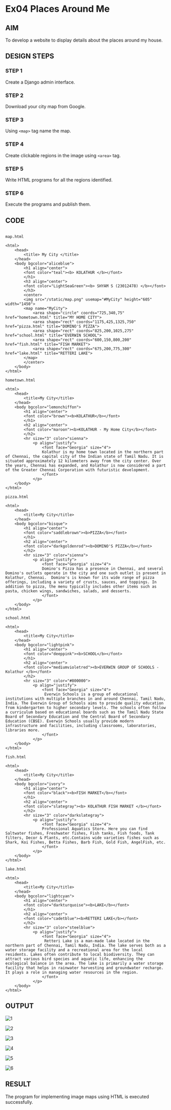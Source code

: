 # Ex04 Places Around Me
## AIM
To develop a website to display details about the places around my house.

## DESIGN STEPS

### STEP 1
Create a Django admin interface.

### STEP 2
Download your city map from Google.

### STEP 3
Using ```<map>``` tag name the map.

### STEP 4
Create clickable regions in the image using ```<area>``` tag.

### STEP 5
Write HTML programs for all the regions identified.

### STEP 6
Execute the programs and publish them.

## CODE
```

map.html

<html>
	<head>
		<title> My City </title>
	</head>
	<body bgcolor="aliceblue">
		<h1 align="center">
		<font color="teal"><b> KOLATHUR </b></font>
		</h1>
		<h3 align="center">
		<font color="LightSeaGreen"><b> SHYAM S (23012478) </b></font>
		</h3>
		<center>
		<img src="/static/map.png" usemap="#MyCity" height="605" width="1450">
		<map name="MyCity">
			<area shape="circle" coords="725,340,75" href="hometown.html" title="MY HOME CITY">
            <area shape="rect" coords="1175,425,1325,750" href="pizza.html" title="DOMINO'S PIZZA">
            <area shape="rect" coords="825,200,1025,275" href="school.html" title="EVERWIN SCHOOL">
            <area shape="rect" coords="600,150,800,200" href="fish.html" title="FISH MARKET">
            <area shape="rect" coords="675,200,775,300" href="lake.html" title="RETTERI LAKE">
		</map>
		</center>
	</body>
</html>

hometown.html

<html>
	<head>
		<title>My City</title>
	</head>
	<body bgcolor="lemonchiffon">
		<h1 align="center">
		<font color="brown"><b>KOLATHUR</b></font>
		</h1>
		<h2 align="center">
		<font color="maroon"><b>KOLATHUR - My Home City</b></font>
		</h2>
		<hr size="3" color="sienna">
			<p align="justify">
				<font face="Georgia" size="4">
				Kolathur is my home town located in the northern part of Chennai, the capital city of the Indian state of Tamil Nadu. It is situated approximately 12 kilometers away from the city center. Over the years, Chennai has expanded, and Kolathur is now considered a part of the Greater Chennai Corporation with futuristic development.
				</font>
			</p>
	</body>
</html>

pizza.html

<html>
	<head>
		<title>My City</title>
	</head>
	<body bgcolor="bisque">
		<h1 align="center">
		<font color="saddlebrown"><b>PIZZA</b></font>
		</h1>
		<h2 align="center">
		<font color="darkgoldenrod"><b>DOMINO'S PIZZA</b></font>
		</h2>
		<hr size="3" color="sienna">
			<p align="justify">
				<font face="Georgia" size="4">
				Domino's Pizza has a presence in Chennai, and several Domino's outlets operate in the city and one such outlet is present in Kolathur, Chennai.  Domino's is known for its wide range of pizza offerings, including a variety of crusts, sauces, and toppings. In addition to pizza, the menu typically includes other items such as pasta, chicken wings, sandwiches, salads, and desserts.
				</font>
			</p>
	</body>
</html>

school.html

<html>
	<head>
		<title>My City</title>
	</head>
	<body bgcolor="lightpink">
		<h1 align="center">
		<font color="deeppink"><b>SCHOOL</b></font>
		</h1>
		<h2 align="center">
		<font color="mediumvioletred"><b>EVERWIN GROUP OF SCHOOLS - Kolathur </b></font>
		</h2>
		<hr size="3" color="#800000">
			<p align="justify">
				<font face="Georgia" size="4">
				 Everwin Schools is a group of educational institutions with multiple branches in and around Chennai, Tamil Nadu, India. The Everwin Group of Schools aims to provide quality education from kindergarten to higher secondary levels. The schools often follow a curriculum based on educational boards such as the Tamil Nadu State Board of Secondary Education and the Central Board of Secondary Education (CBSE). Everwin Schools usually provide modern infrastructure and facilities, including classrooms, laboratories, libraries more.
				</font>
			</p>
	</body>
</html>

fish.html

<html>
	<head>
		<title>My City</title>
	</head>
	<body bgcolor="ivory">
		<h1 align="center">
		<font color="black"><b>FISH MARKET</b></font>
		</h1>
		<h2 align="center">
		<font color="slategray"><b> KOLATHUR FISH MARKET </b></font>
		</h2>
		<hr size="3" color="darkslategray">
			<p align="justify">
				<font face="Georgia" size="4">
				Professional Aquatics Store. Here you can find Saltwater fishes, Freshwater fishes, Fish tanks, Fish foods, Tank filters, Decor & Plants, etc.Contains wide varieties fishes such as Shark, Koi Fishes, Betta Fishes, Barb Fish, Gold Fish, AngelFish, etc.
				</font>
			</p>
	</body>
</html>

lake.html

<html>
	<head>
		<title>My City</title>
	</head>
	<body bgcolor="lightcyan">
		<h1 align="center">
		<font color="darkturquoise"><b>LAKE</b></font>
		</h1>
		<h2 align="center">
		<font color="cadetblue"><b>RETTERI LAKE</b></font>
		</h2>
		<hr size="3" color="steelblue">
			<p align="justify">
				<font face="Georgia" size="4">
				 Retteri Lake is a man-made lake located in the northern part of Chennai, Tamil Nadu, India. The lake serves both as a water storage facility and a recreational area for the local residents. Lakes often contribute to local biodiversity. They can attract various bird species and aquatic life, enhancing the ecological balance in the area. The lake is primarily a water storage facility that helps in rainwater harvesting and groundwater recharge. It plays a role in managing water resources in the region.
				</font>
			</p>
	</body>
</html>
```

## OUTPUT

![1](https://github.com/SridharShyam/NearMe/assets/144871368/59260efe-bc77-4d4c-ad67-2473e39ee376)

![2](https://github.com/SridharShyam/NearMe/assets/144871368/5de7b8b4-8f83-47b2-9c09-17178be2774d)

![3](https://github.com/SridharShyam/NearMe/assets/144871368/5739f56e-e13a-4999-ad8a-1f03502f11b0)

![4](https://github.com/SridharShyam/NearMe/assets/144871368/695daa63-6bda-493e-908c-ccff809b1646)

![5](https://github.com/SridharShyam/NearMe/assets/144871368/7ff14730-e9bf-4567-ba11-20959c617b53)

![6](https://github.com/SridharShyam/NearMe/assets/144871368/ca97e39d-6ad7-41fd-aac9-09c778ec6ee9)

## RESULT
The program for implementing image maps using HTML is executed successfully.
